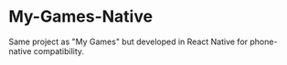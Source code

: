 # My-Games-Native
Same project as "My Games" but developed in React Native for phone-native compatibility.
